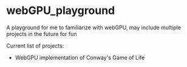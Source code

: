 # webGPU_playground
A playground for me to familiarize with webGPU, may include multiple projects in the future for fun

Current list of projects:
- WebGPU implementation of Conway's Game of Life 
